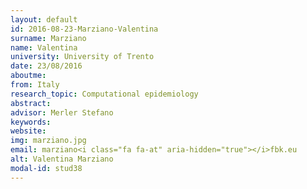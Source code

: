 ```yaml
---
layout: default 
id: 2016-08-23-Marziano-Valentina
surname: Marziano
name: Valentina
university: University of Trento
date: 23/08/2016
aboutme: 
from: Italy
research_topic: Computational epidemiology
abstract: 
advisor: Merler Stefano
keywords: 
website: 
img: marziano.jpg
email: marziano<i class="fa fa-at" aria-hidden="true"></i>fbk.eu
alt: Valentina Marziano
modal-id: stud38
---
```

